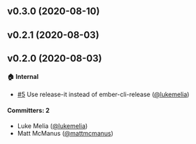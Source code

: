 ## v0.3.0 (2020-08-10)

## v0.2.1 (2020-08-03)

## v0.2.0 (2020-08-03)

#### :house: Internal
* [#5](https://github.com/yapplabs/ember-data-utils/pull/5) Use release-it instead of ember-cli-release ([@lukemelia](https://github.com/lukemelia))

#### Committers: 2
- Luke Melia ([@lukemelia](https://github.com/lukemelia))
- Matt McManus ([@mattmcmanus](https://github.com/mattmcmanus))

